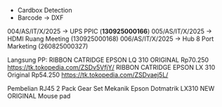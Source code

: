 - Cardbox Detection
- Barcode -> DXF



004/AS/IT/X/2025 -> UPS PPIC (**130925000166**)
005/AS/IT/X/2025 -> HDMI Ruang Meeting (130925000168)
006/AS/IT/X/2025 -> Hub 8 Port Marketing (260825000327)

Langsung PP:
RIBBON CATRIDGE EPSON LQ 310 ORIGINAL    Rp70.250
https://tk.tokopedia.com/ZSDv5VfjY/
RIBBON CATRIDGE EPSON LX 310 Original    Rp54.250
https://tk.tokopedia.com/ZSDvaej5L/

Pembelian RJ45 2 Pack 
Gear Set Mekanik Epson Dotmatrik LX310 NEW ORIGINAL
Mouse pad



